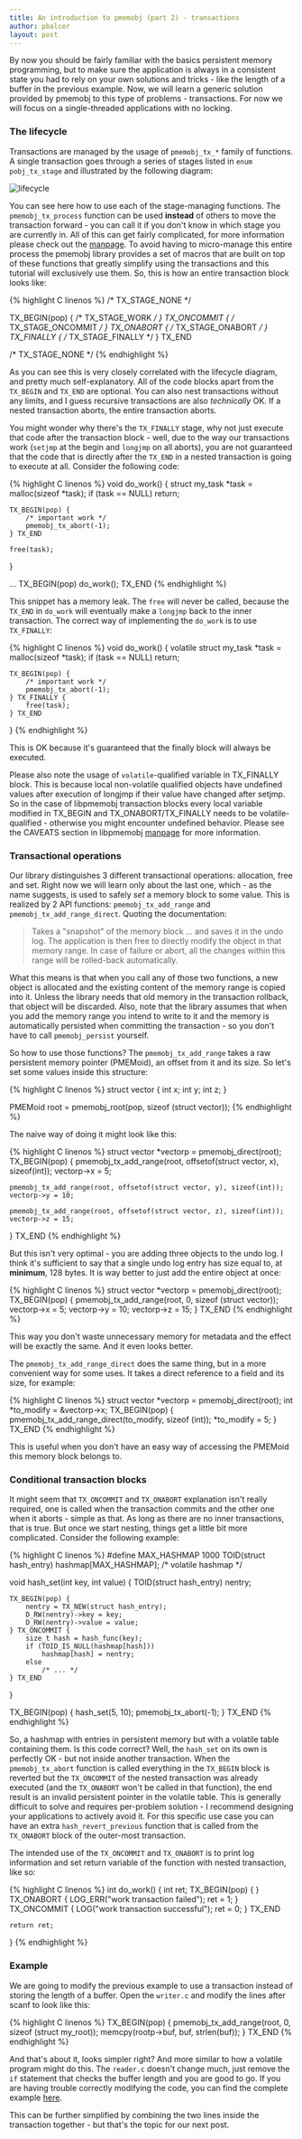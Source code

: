 ```yaml
---
title: An introduction to pmemobj (part 2) - transactions
author: pbalcer
layout: post
---
```


By now you should be fairly familiar with the basics persistent memory programming, but to make sure the application is always in a consistent state you had to rely on your own solutions and tricks - like the length of a buffer in the previous example. Now, we will learn a generic solution provided by pmemobj to this type of problems - transactions. For now we will focus on a single-threaded applications with no locking.

### The lifecycle

Transactions are managed by the usage of `pmemobj_tx_*` family of functions. A single transaction goes through a series of stages listed in `enum pobj_tx_stage` and illustrated by the following diagram:

![lifecycle](/assets/lifecycle.png)

You can see here how to use each of the stage-managing functions. The `pmemobj_tx_process` function can be used **instead** of others to move the transaction forward - you can call it if you don't know in which stage you are currently in. All of this can get fairly complicated, for more information please check out the [manpage](http://pmem.io/nvml/libpmemobj/libpmemobj.3.html). To avoid having to micro-manage this entire process the pmemobj library provides a set of macros that are built on top of these functions that greatly simplify using the transactions and this tutorial will exclusively use them.
So, this is how an entire transaction block looks like:

{% highlight C linenos %}
/* TX_STAGE_NONE */

TX_BEGIN(pop) {
	/* TX_STAGE_WORK */
} TX_ONCOMMIT {
	/* TX_STAGE_ONCOMMIT */
} TX_ONABORT {
	/* TX_STAGE_ONABORT */
} TX_FINALLY {
	/* TX_STAGE_FINALLY */
} TX_END

/* TX_STAGE_NONE */
{% endhighlight %}

As you can see this is very closely correlated with the lifecycle diagram, and pretty much self-explanatory. All of the code blocks apart from the `TX_BEGIN` and `TX_END` are optional. You can also nest transactions without any limits, and I guess recursive transactions are also *technically* OK. If a nested transaction aborts, the entire transaction aborts.

You might wonder why there's the `TX_FINALLY` stage, why not just execute that code after the transaction block - well, due to the way our transactions work (`setjmp` at the begin and `longjmp` on all aborts), you are not guaranteed that the code that is directly after the `TX_END` in a nested transaction is going to execute at all. Consider the following code:

{% highlight C linenos %}
void do_work() {
	struct my_task *task = malloc(sizeof *task);
	if (task == NULL) return;

	TX_BEGIN(pop) {
		/* important work */
		pmemobj_tx_abort(-1);
	} TX_END

	free(task);
}

...
TX_BEGIN(pop)
	do_work();
TX_END
{% endhighlight %}

This snippet has a memory leak. The `free` will never be called, because the `TX_END` in `do_work` will eventually make a `longjmp` back to the inner transaction. The correct way of implementing the `do_work` is to use `TX_FINALLY`:

{% highlight C linenos %}
void do_work() {
	volatile struct my_task *task = malloc(sizeof *task);
	if (task == NULL) return;

	TX_BEGIN(pop) {
		/* important work */
		pmemobj_tx_abort(-1);
	} TX_FINALLY {
		free(task);
	} TX_END
}
{% endhighlight %}

This is OK because it's guaranteed that the finally block will always be executed.

Please also note the usage of `volatile`-qualified variable in TX_FINALLY block.
This is because local non-volatile qualified objects have undefined values after
execution of longjmp if their value have changed after setjmp. So in the case
of libpmemobj transaction blocks every local variable modified in TX_BEGIN and
TX_ONABORT/TX_FINALLY needs to be volatile-qualified - otherwise you might
encounter undefined behavior. Please see the CAVEATS section in libpmemobj
[manpage](http://pmem.io/nvml/libpmemobj/libpmemobj.3.html) for more information.

### Transactional operations

Our library distinguishes 3 different transactional operations: allocation, free and set. Right now we will learn only about the last one, which - as the name suggests, is used to safely *set* a memory block to some value. This is realized by 2 API functions: `pmemobj_tx_add_range` and `pmemobj_tx_add_range_direct`. Quoting the documentation:

 >Takes a "snapshot" of the memory block ... and saves it in the undo log.
 The application is then free to directly modify the object in that memory range. In case of failure or abort, all the changes within this range will be rolled-back automatically.

What this means is that when you call any of those two functions, a new object is allocated and the existing content of the memory range is copied into it. Unless the library needs that old memory in the transaction rollback, that object will be discarded.
Also, note that the library assumes that when you add the memory range you intend to write to it and the memory is automatically persisted when committing the transaction - so you don't have to call `pmemobj_persist` yourself.

So how to use those functions? The `pmemobj_tx_add_range` takes a raw persistent memory pointer (PMEMoid), an offset from it and its size. So let's set some values inside this structure:

{% highlight C linenos %}
struct vector {
	int x;
	int y;
	int z;
}

PMEMoid root = pmemobj_root(pop, sizeof (struct vector));
{% endhighlight %}

The naive way of doing it might look like this:

{% highlight C linenos %}
struct vector *vectorp = pmemobj_direct(root);
TX_BEGIN(pop) {
	pmemobj_tx_add_range(root, offsetof(struct vector, x), sizeof(int));
	vectorp->x = 5;

	pmemobj_tx_add_range(root, offsetof(struct vector, y), sizeof(int));
	vectorp->y = 10;

	pmemobj_tx_add_range(root, offsetof(struct vector, z), sizeof(int));
	vectorp->z = 15;
} TX_END
{% endhighlight %}

But this isn't very optimal - you are adding three objects to the undo log. I think it's sufficient to say that a single undo log entry has size equal to, at **minimum**, 128 bytes. It is way better to just add the entire object at once:

{% highlight C linenos %}
struct vector *vectorp = pmemobj_direct(root);
TX_BEGIN(pop) {
	pmemobj_tx_add_range(root, 0, sizeof (struct vector));
	vectorp->x = 5;
	vectorp->y = 10;
	vectorp->z = 15;
} TX_END
{% endhighlight %}

This way you don't waste unnecessary memory for metadata and the effect will be exactly the same. And it even looks better.

The `pmemobj_tx_add_range_direct` does the same thing, but in a more convenient way for some uses. It takes a direct reference to a field and its size, for example:

{% highlight C linenos %}
struct vector *vectorp = pmemobj_direct(root);
int *to_modify = &vectorp->x;
TX_BEGIN(pop) {
	pmemobj_tx_add_range_direct(to_modify, sizeof (int));
	*to_modify = 5;
} TX_END
{% endhighlight %}

This is useful when you don't have an easy way of accessing the PMEMoid this memory block belongs to.

### Conditional transaction blocks

It might seem that `TX_ONCOMMIT` and `TX_ONABORT` explanation isn't really required, one is called when the transaction commits and the other one when it aborts - simple as that. As long as there are no inner transactions, that is true. But once we start nesting, things get a little bit more complicated. Consider the following example:

{% highlight C linenos %}
#define MAX_HASHMAP 1000
TOID(struct hash_entry) hashmap[MAX_HASHMAP]; /* volatile hashmap */

void hash_set(int key, int value) {
	TOID(struct hash_entry) nentry;

	TX_BEGIN(pop) {
		nentry = TX_NEW(struct hash_entry);
		D_RW(nentry)->key = key;
		D_RW(nentry)->value = value;
	} TX_ONCOMMIT {
		size_t hash = hash_func(key);
		if (TOID_IS_NULL(hashmap[hash]))
			hashmap[hash] = nentry;
		else
			/* ... */
	} TX_END
}

TX_BEGIN(pop) {
	hash_set(5, 10);
	pmemobj_tx_abort(-1);
} TX_END
{% endhighlight %}

So, a hashmap with entries in persistent memory but with a volatile table containing them. Is this code correct? Well, the `hash_set` on its own is perfectly OK - but not inside another transaction. When the `pmemobj_tx_abort` function is called everything in the `TX_BEGIN` block is reverted but the `TX_ONCOMMIT` of the nested transaction was already executed (and the `TX_ONABORT` won't be called in that function), the end result is an invalid persistent pointer in the volatile table. This is generally difficult to solve and requires per-problem solution - I recommend designing your applications to actively avoid it. For this specific use case you can have an extra `hash_revert_previous` function that is called from the `TX_ONABORT` block of the outer-most transaction.

The intended use of the `TX_ONCOMMIT` and `TX_ONABORT` is to print log information and set return variable of the function with nested transaction, like so:

{% highlight C linenos %}
int do_work() {
	int ret;
	TX_BEGIN(pop) {
	} TX_ONABORT {
		LOG_ERR("work transaction failed");
		ret = 1;
	} TX_ONCOMMIT {
		LOG("work transaction successful");
		ret = 0;
	} TX_END

	return ret;
}
{% endhighlight %}

### Example

We are going to modify the previous example to use a transaction instead of storing the length of a buffer. Open the `writer.c` and modify the lines after scanf to look like this:

{% highlight C linenos %}
TX_BEGIN(pop) {
        pmemobj_tx_add_range(root, 0, sizeof (struct my_root));
        memcpy(rootp->buf, buf, strlen(buf));
} TX_END
{% endhighlight %}

And that's about it, looks simpler right? And more similar to how a volatile program might do this. The `reader.c` doesn't change much, just remove the `if` statement that checks the buffer length and you are good to go. If you are having trouble correctly modifying the code, you can find the complete example [here](https://github.com/pmem/nvml/tree/master/src/examples/libpmemobj/).

This can be further simplified by combining the two lines inside the transaction together - but that's the topic for our next post.
